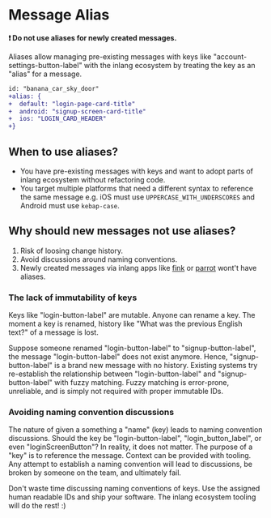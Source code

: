 # Message Alias

**❗ Do not use aliases for newly created messages.** 

Aliases allow managing pre-existing messages with keys like "account-settings-button-label" with the inlang ecosystem by treating the key as an "alias" for a message. 

```diff
id: "banana_car_sky_door"
+alias: {
+  default: "login-page-card-title"
+  android: "signup-screen-card-title"
+  ios: "LOGIN_CARD_HEADER"  
+}
```

## When to use aliases? 

- You have pre-existing messages with keys and want to adopt parts of inlang ecosystem without refactoring code.
- You target multiple platforms that need a different syntax to reference the same message e.g. iOS must use `UPPERCASE_WITH_UNDERSCORES` and Android must use `kebap-case`.


## Why should new messages not use aliases?

1. Risk of loosing change history.
2. Avoid discussions around naming conventions.
3. Newly created messages via inlang apps like [fink](/m/tdozzpar) or [parrot](m/gkrpgoir) wont't have aliases.

### The lack of immutability of keys

<!-- TODO illustration -->

Keys like "login-button-label" are mutable. Anyone can rename a key. The moment a key is renamed, history like "What was the previous English text?" of a message is lost.

Suppose someone renamed "login-button-label" to "signup-button-label", the message "login-button-label" does not exist anymore. Hence, "signup-button-label" is a brand new message with no history. Existing systems try re-establish the relationship between "login-button-label" and "signup-button-label" with fuzzy matching. Fuzzy matching is error-prone, unreliable, and is simply not required with proper immutable IDs.  

### Avoiding naming convention discussions

<!-- TODO illustration -->

The nature of given a something a "name" (key) leads to naming convention discussions. Should the key be "login-button-label", "login_button_label", or even "loginScreenButton"? In reality, it does not matter. The purpose of a "key" is to reference the message. Context can be provided with tooling. Any attempt to establish a naming convention will lead to discussions, be broken by someone on the team, and ultimately fail. 

Don't waste time discussing naming conventions of keys. Use the assigned human readable IDs and ship your software. The inlang ecosystem tooling will do the rest! :)  
